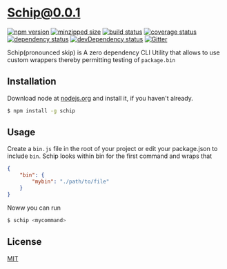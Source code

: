 # Schip@0.0.1
 [![npm version](https://badge.fury.io/js/schip.svg)](https://npmjs.org/package/schip)  [![minzipped size](https://img.shields.io/bundlephobia/minzip/schip.svg)](https://bundlephobia.com/result?p=schip)  [![build status](https://img.shields.io/travis/elcharitas/schip/master.svg)](https://travis-ci.org/elcharitas/schip#master)  [![coverage status](https://coveralls.io/repos/elcharitas/schip/badge.svg)](https://coveralls.io/github/elcharitas/schip)  [![dependency status](https://david-dm.org/elcharitas/schip.svg?theme=shields.io)](https://david-dm.org/elcharitas/schip)  [![devDependency status](https://david-dm.org/elcharitas/schip/dev-status.svg)](https://david-dm.org/elcharitas/schip#info=devDependencies)  [![Gitter](https://badges.gitter.im/elcharitas/schip.svg)](https://gitter.im/elcharitas/schip) 

Schip(pronounced skip) is A zero dependency CLI Utility that allows to use custom wrappers thereby permitting testing of `package.bin`

## Installation
Download node at [nodejs.org](http://nodejs.org) and install it, if you haven't already.

```sh
$ npm install -g schip
```

## Usage
Create a `bin.js` file in the root of your project or edit your package.json to include `bin`. Schip looks within bin for the first command and wraps that
``` json
{
    "bin": {
        "mybin": "./path/to/file"
    }
}
```

Noww you can run
``` sh
$ schip <mycommand>
```

## License
[MIT](LICENSE)
